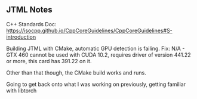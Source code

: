 ## JTML Notes
C++ Standards Doc: https://isocpp.github.io/CppCoreGuidelines/CppCoreGuidelines#S-introduction

Building JTML with CMake, automatic GPU detection is failing. 
Fix: N/A - GTX 460 cannot be used with CUDA 10.2, requires driver of version 441.22 or more, this card has 391.22 on it.

Other than that though, the CMake build works and runs. 

Going to get back onto what I was working on previously, getting familiar with libtorch